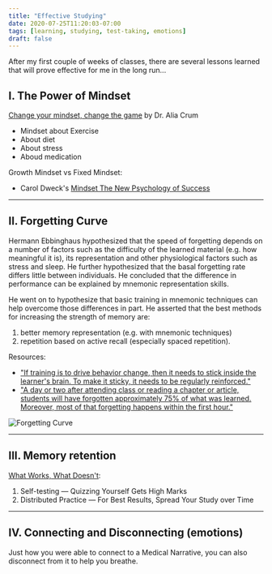 ```yaml
---
title: "Effective Studying"
date: 2020-07-25T11:20:03-07:00
tags: [learning, studying, test-taking, emotions]
draft: false
---
```



After my first couple of weeks of classes, there are several lessons learned that will prove effective for me in the long run...

I. The Power of Mindset
---
[Change your mindset, change the game](https://www.youtube.com/embed/0tqq66zwa7g) by Dr. Alia Crum
  * Mindset about Exercise
  * About diet
  * About stress
  * Aboud medication

Growth Mindset vs Fixed Mindset:
  * Carol Dweck's [Mindset The New Psychology of Success](https://www.youtube.com/watch?v=T4PHa6w3Rto)


---

II. Forgetting Curve
---

Hermann Ebbinghaus hypothesized that the speed of forgetting depends on a number of factors such as the difficulty of the learned material (e.g. how meaningful it is), its representation and other physiological factors such as stress and sleep. He further hypothesized that the basal forgetting rate differs little between individuals. He concluded that the difference in performance can be explained by mnemonic representation skills.

He went on to hypothesize that basic training in mnemonic techniques can help overcome those differences in part. He asserted that the best methods for increasing the strength of memory are:
 1. better memory representation (e.g. with mnemonic techniques)
 2. repetition based on active recall (especially spaced repetition).

 Resources:
  * ["If training is to drive behavior change, then it needs to stick inside the learner's brain. To make it sticky, it needs to be regularly reinforced."](https://www.growthengineering.co.uk/what-is-the-forgetting-curve/)
  * ["A day or two after attending class or reading a chapter or article, students will have forgotten approximately 75% of what was learned. Moreover, most of that forgetting happens within the first hour."](https://www.csustan.edu/sites/default/files/groups/Writing%20Program/forgetting_curve.pdf)

![Forgetting Curve](/img/forgettingCurve.png)

---

III. Memory retention
---

[What Works, What Doesn't](https://wcer.wisc.edu/docs/resources/cesa2017/Dunlosky_SciAmMind.pdf):
 1. Self-testing — Quizzing Yourself Gets High Marks
 2. Distributed Practice — For Best Results, Spread Your Study over Time

---

IV. Connecting and Disconnecting (emotions)
---

Just how you were able to connect to a Medical Narrative, you can also disconnect from it to help you breathe.

